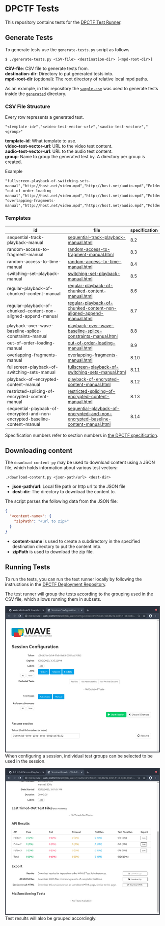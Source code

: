 # DPCTF Tests

This repository contains tests for the [DPCTF Test
Runner](https://github.com/cta-wave/dpctf-test-runner).

## Generate Tests

To generate tests use the `generate-tests.py` script as follows

```
$ ./generate-tests.py <CSV-file> <destination-dir> [<mpd-root-dir>]
```

**CSV-file**: CSV file to generate tests from.  
**destination-dir**: Directory to put generated tests into.  
**mpd-root-dir** (optional): The root directory of relative local mpd paths.

As an example, in this repository the [`sample.csv`](./sample.csv) was used to generate tests inside the [`generated`](./generated) directory.

### CSV File Structure

Every row represents a generated test.

```csv
"<template-id>","<video-test-vector-url>","<audio-test-vector>","<group>"
```

**template-id**: What template to use.  
**video-test-vector-url**: URL to the video test content.  
**audio-test-vector-url**: URL to the audio test content.  
**group**: Name to group the generated test by. A directory per group is created.

Example

```csv
"fullscreen-playback-of-switching-sets-manual","http://host.net/video.mpd","http://host.net/audio.mpd","Folder1"
"out-of-order-loading-manual","http://host.net/video.mpd","http://host.net/audio.mpd","Folder2"
"overlapping-fragments-manual","http://host.net/video.mpd","http://host.net/audio.mpd","Folder1"
```

### Templates

| id                                                                         | file                                                                                                                                                                 | specification |
| -------------------------------------------------------------------------- | -------------------------------------------------------------------------------------------------------------------------------------------------------------------- | ------------- |
| sequential-track-playback-manual                                           | [sequential-track-playback-manual.html](./sequential-track-playback-manual.html)                                                                                     | 8.2           |
| random-access-to-fragment-manual                                           | [random-access-to-fragment-manual.html](./random-access-to-fragment-manual.html)                                                                                     | 8.3           |
| random-access-to-time-manual                                               | [random-access-to-time-manual.html](./random-access-to-time-manual.html)                                                                                             | 8.4           |
| switching-set-playback-manual                                              | [switching-set-playback-manual.html](./switching-set-playback-manual.html)                                                                                           | 8.5           |
| regular-playback-of-chunked-content-manual                                 | [regular-playback-of-chunked-content-manual.html](./regular-playback-of-chunked-content-manual.html)                                                                 | 8.6           |
| regular-playback-of-chunked-content-non-aligned-append-manual              | [regular-playback-of-chunked-content-non-aligned-append-manual.html](./regular-playback-of-chunked-content-non-aligned-append-manual.html)                           | 8.7           |
| playback-over-wave-baseline-splice-constraints-manual                      | [playback-over-wave-baseline-splice-constraints-manual.html](./playback-over-wave-baseline-splice-constraints-manual.html)                                           | 8.8           |
| out-of-order-loading-manual                                                | [out-of-order-loading-manual.html](./out-of-order-loading-manual.html)                                                                                               | 8.9           |
| overlapping-fragments-manual                                               | [overlapping-fragments-manual.html](./overlapping-fragments-manual.html)                                                                                             | 8.10          |
| fullscreen-playback-of-switching-sets-manual                               | [fullscreen-playback-of-switching-sets-manual.html](./fullscreen-playback-of-switching-sets-manual.html)                                                             | 8.11          |
| playback-of-encrypted-content-manual                                       | [playback-of-encrypted-content-manual.html](./playback-of-encrypted-content-manual.html)                                                                             | 8.12          |
| restricted-splicing-of-encrypted-content-manual                            | [restricted-splicing-of-encrypted-content-manual.html](./restricted-splicing-of-encrypted-content-manual.html)                                                       | 8.13          |
| sequential-playback-of-encrypted-and-non-encrypted-baseline-content-manual | [sequential-playback-of-encrypted-and-non-encrypted-baseline-content-manual.html](./sequential-playback-of-encrypted-and-non-encrypted-baseline-content-manual.html) | 8.14          |

Specification numbers refer to section numbers in [the DPCTF specification](https://cdn.cta.tech/cta/media/media/resources/standards/pdfs/cta-5003-final.pdf).

## Downloading content

The `download-content-py` may be used to download content using a JSON file, 
which holds information about various test vectors:

```
./download-content.py <json-path/url> <dest-dir>
```

- **json-path/url**: Local file path or http url to the JSON file
- **dest-dir**: The directory to download the content to.

The script parses the following data from the JSON file:

```json
{
  "<content-name>": {
    "zipPath": "<url to zip>"
  }
}
```

- **content-name** is used to create a subdirectory in the specified 
destination directory to put the content into.
- **zipPath** is used to download the zip file.

## Running Tests

To run the tests, you can run the test runner locally by following the
instructions in the [DPCTF Deployment
Repository](https://github.com/cta-wave/dpctf-deploy).

The test runner will group the tests according to the grouping used in the CSV file, which allows running them in subsets.

![](./session-config.jpg)
When configuring a session, individual test groups can be selected to be used in the session.

![](./session-results.jpg)
Test results will also be grouped accordingly.
